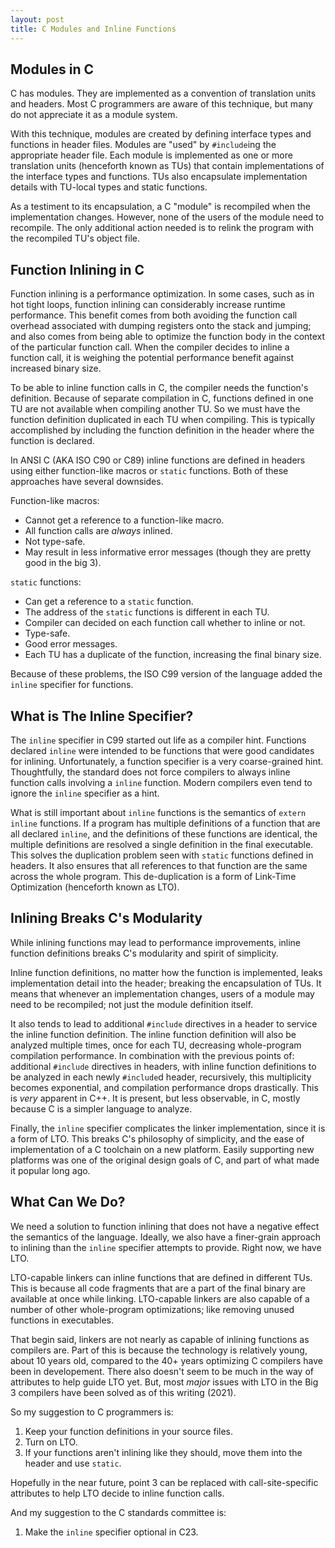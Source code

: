 ```yaml
---
layout: post
title: C Modules and Inline Functions
---
```


<!--
- What is C to me
    - historical perspective
        - portable code, but higher performance than interpreters like BASIC
        - high performance compilation due to incremental separate compilation
        - much simpler language than other compiled languages like Fortran or Algol
        - A true systems programming language unlike Fortran and Algol
    - ways in which historical perspective are obsolete
        - analysis is much quicker nowadays
        - prefer cross-compilation over writing or porting a new toolchain
        - actual portability of C code is rather low in comparison to modern expectations
    - current perspective
        - Lingua Franca
        - minimal but sufficient language features to implement any library or program
        - some (very atypical) platforms only have a C compiler
        - mostly overshadowed in utility by C++, but some people don't like C++
-->


## Modules in C

<!--
- C has modules
    - translation units are compiled independently and can have private elements
    - headers list the public elements of the "module"
    - separate incremental compilation is proof of encapsulation
-->

C has modules.
They are implemented as a convention of translation units and headers.
Most C programmers are aware of this technique, but many do not appreciate it as a module system.

With this technique, modules are created by defining interface types and functions in header files.
Modules are "used" by `#include`ing the appropriate header file.
Each module is implemented as one or more translation units (henceforth known as TUs) that contain implementations of the interface types and functions.
TUs also encapsulate implementation details with TU-local types and static functions.

As a testiment to its encapsulation, a C "module" is recompiled when the implementation changes.
However, none of the users of the module need to recompile.
The only additional action needed is to relink the program with the recompiled TU's object file.

## Function Inlining in C

<!--
- what are inline functions
    - to inline functions, the compiler needs the function definitions
    - can't use definitions from other translation units because separate compilation
    - must have duplicate function definitions
    - In ANSI C this is implemented as macro functions or static functions
    - macro functions
        - can't take address of macro function
        - always inline
        - not type safe
        - may result in less informative error messages
    - static functions
        - addresses of static functions will be different
            - does this matter?
        - compiler may or may not inline
        - type safe
        - good error messages
        - duplicates code causing binary size to increase
-->

Function inlining is a performance optimization.
In some cases, such as in hot tight loops, function inlining can considerably increase runtime performance.
This benefit comes from both avoiding the function call overhead associated with dumping registers onto the stack and jumping;
and also comes from being able to optimize the function body in the context of the particular function call.
When the compiler decides to inline a function call, it is weighing the potential performance benefit against increased binary size.

To be able to inline function calls in C, the compiler needs the function's definition.
Because of separate compilation in C, functions defined in one TU are not available when compiling another TU.
So we must have the function definition duplicated in each TU when compiling.
This is typically accomplished by including the function definition in the header where the function is declared.

In ANSI C (AKA ISO C90 or C89) inline functions are defined in headers using either function-like macros or `static` functions.
Both of these approaches have several downsides.

Function-like macros:
* Cannot get a reference to a function-like macro.
* All function calls are *always* inlined.
* Not type-safe.
* May result in less informative error messages (though they are pretty good in the big 3).

`static` functions:
* Can get a reference to a `static` function.
* The address of the `static` functions is different in each TU.
* Compiler can decided on each function call whether to inline or not.
* Type-safe.
* Good error messages.
* Each TU has a duplicate of the function, increasing the final binary size.

Because of these problems, the ISO C99 version of the language added the `inline` specifier for functions.

## What is The Inline Specifier?

<!--
- what is `inline`?
    - started out as a compiler hint
    - very coarse-grained
    - not binding, compilers don't need to inline
    - a form of LTO
    - removes functions duplicated across multiple object files
    - all references will resolve to the same address
-->

The `inline` specifier in C99 started out life as a compiler hint.
Functions declared `inline` were intended to be functions that were good candidates for inlining.
Unfortunately, a function specifier is a very coarse-grained hint.
Thoughtfully, the standard does not force compilers to always inline function calls involving a `inline` function.
Modern compilers even tend to ignore the `inline` specifier as a hint.

What is still important about `inline` functions is the semantics of `extern inline` functions.
If a program has multiple definitions of a function that are all declared `inline`,
and the definitions of these functions are identical,
the multiple definitions are resolved a single definition in the final executable.
This solves the duplication problem seen with `static` functions defined in headers.
It also ensures that all references to that function are the same across the whole program.
This de-duplication is a form of Link-Time Optimization (henceforth known as LTO).

## Inlining Breaks C's Modularity

<!--
- how `inline` and inline function definitions break C's modularity
    - leak implementation details into header
    - cause recompilation when implementation changes
    - adds additional dependencies to header for implementations
    - cause implementations in header to be analyzed many times
        - not really noticable in C
        - VERY noticable in C++
        - exponential when combined with previous points
    - `inline` complicates the linker breaking the "simple to implement a toolchain" of the historical perspective
-->

While inlining functions may lead to performance improvements, inline function definitions breaks C's modularity and spirit of simplicity.

Inline function definitions, no matter how the function is implemented, leaks implementation detail into the header; breaking the encapsulation of TUs.
It means that whenever an implementation changes, users of a module may need to be recompiled;
not just the module definition itself.

It also tends to lead to additional `#include` directives in a header to service the inline function definition.
The inline function definition will also be analyzed multiple times, once for each TU, decreasing whole-program compilation performance.
In combination with the previous points of:
additional `#include` directives in headers,
with inline function definitions to be analyzed in each newly `#include`d header,
recursively,
this multiplicity becomes exponential, and compilation performance drops drastically.
This is *very* apparent in C++.
It is present, but less observable, in C, mostly because C is a simpler language to analyze.

Finally, the `inline` specifier complicates the linker implementation, since it is a form of LTO.
This breaks C's philosophy of simplicity, and the ease of implementation of a C toolchain on a new platform. Easily supporting new platforms was one of the original design goals of C, and part of what made it popular long ago.

<!--
- how that problem is even worse in C++
    - templates must have inline defintion
    - "header-only libraries" exist because people realize how useless the translation unit system has become in the face of inline-only definitions in C++
-->

## What Can We Do?

<!--
- what to do for C?
    - use LTO
        - at link-time all function defintions are known across the whole program
        - LTO will get better
-->

We need a solution to function inlining that does not have a negative effect the semantics of the language.
Ideally, we also have a finer-grain approach to inlining than the `inline` specifier attempts to provide.
Right now, we have LTO.

LTO-capable linkers can inline functions that are defined in different TUs.
This is because all code fragments that are a part of the final binary are available at once while linking.
LTO-capable linkers are also capable of a number of other whole-program optimizations;
like removing unused functions in executables.

That begin said, linkers are not nearly as capable of inlining functions as compilers are.
Part of this is because the technology is relatively young, about 10 years old,
compared to the 40+ years optimizing C compilers have been in developement.
There also doesn't seem to be much in the way of attributes to help guide LTO yet.
But, most *major* issues with LTO in the Big 3 compilers have been solved as of this writing (2021).

So my suggestion to C programmers is:
1. Keep your function definitions in your source files.
2. Turn on LTO.
3. If your functions aren't inlining like they should, move them into the header and use `static`.

Hopefully in the near future, point 3 can be replaced with call-site-specific attributes to help LTO decide to inline function calls.

And my suggestion to the C standards committee is:
1. Make the `inline` specifier optional in C23.

<!--
- what to do for C++?
    - the inline problem in C++ is worse due to templates
    - syntactic modules
        - no more separate compilation
        - more efficient post-analysis representation
        - allows template definitions to be module-private
        - C++20 adds these
-->
